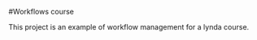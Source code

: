 <!-- //headline #; headline level 2 ## and so on -->
#Workflows course

This project is an example of workflow management for a lynda course.